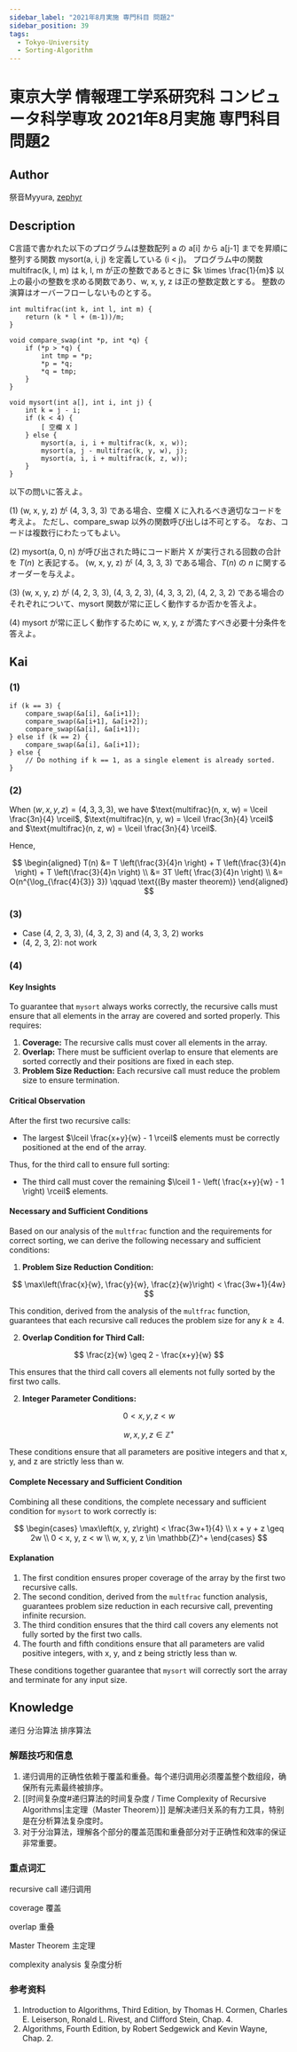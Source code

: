 ```yaml
---
sidebar_label: "2021年8月実施 専門科目 問題2"
sidebar_position: 39
tags:
  - Tokyo-University
  - Sorting-Algorithm
---
```

# 東京大学 情報理工学系研究科 コンピュータ科学専攻 2021年8月実施 専門科目 問題2

## **Author**
祭音Myyura, [zephyr](https://inshi-notes.zephyr-zdz.space/)

## **Description**
C言語で書かれた以下のプログラムは整数配列 a の a\[i\] から a\[j-1\] までを昇順に整列する関数 mysort(a, i, j) を定義している (i < j)。
プログラム中の関数 multifrac(k, l, m) は k, l, m が正の整数であるときに $k \times \frac{1}{m}$ 以上の最小の整数を求める関数であり、w, x, y, z は正の整数定数とする。
整数の演算はオーバーフローしないものとする。

```text
int multifrac(int k, int l, int m) {
    return (k * l + (m-1))/m;
}

void compare_swap(int *p, int *q) {
    if (*p > *q) {
        int tmp = *p;
        *p = *q;
        *q = tmp;
    }
}

void mysort(int a[], int i, int j) {
    int k = j - i;
    if (k < 4) {
        [ 空欄 X ]
    } else {
        mysort(a, i, i + multifrac(k, x, w));
        mysort(a, j - multifrac(k, y, w), j);
        mysort(a, i, i + multifrac(k, z, w));
    }
}
```

以下の問いに答えよ。

(1) (w, x, y, z) が (4, 3, 3, 3) である場合、空欄 X に入れるべき適切なコードを考えよ。
ただし、compare_swap 以外の関数呼び出しは不可とする。
なお、コードは複数行にわたってもよい。

(2) mysort(a, 0, n) が呼び出された時にコード断片 X が実行される回数の合計を $T(n)$ と表記する。
(w, x, y, z) が (4, 3, 3, 3) である場合、$T(n)$ の $n$ に関するオーダーを与えよ。

(3) (w, x, y, z) が (4, 2, 3, 3), (4, 3, 2, 3), (4, 3, 3, 2), (4, 2, 3, 2) である場合のそれぞれについて、mysort 関数が常に正しく動作するか否かを答えよ。

(4) mysort が常に正しく動作するために w, x, y, z が満たすべき必要十分条件を答えよ。

## **Kai**
### (1)

```text
if (k == 3) {
    compare_swap(&a[i], &a[i+1]);
    compare_swap(&a[i+1], &a[i+2]);
    compare_swap(&a[i], &a[i+1]);
} else if (k == 2) {
    compare_swap(&a[i], &a[i+1]);
} else {
    // Do nothing if k == 1, as a single element is already sorted.
}
```

### (2)
When $(w, x, y, z) = (4, 3, 3, 3)$, we have $\text{multifrac}(n, x, w) = \lceil \frac{3n}{4} \rceil$, $\text{multifrac}(n, y, w) = \lceil \frac{3n}{4} \rceil$ and $\text{multifrac}(n, z, w) = \lceil \frac{3n}{4} \rceil$.

Hence,

$$
\begin{aligned}
  T(n) &= T \left(\frac{3}{4}n \right) + T \left(\frac{3}{4}n \right) + T \left(\frac{3}{4}n \right) \\
  &= 3T \left( \frac{3}{4}n \right) \\
  &= O(n^{\log_{\frac{4}{3}} 3}) \qquad \text{(By master theorem)}
\end{aligned}
$$

### (3)

- Case (4, 2, 3, 3), (4, 3, 2, 3) and (4, 3, 3, 2) works
- (4, 2, 3, 2): not work

### (4)
#### Key Insights

To guarantee that `mysort` always works correctly, the recursive calls must ensure that all elements in the array are covered and sorted properly. This requires:

1. **Coverage:** The recursive calls must cover all elements in the array.
2. **Overlap:** There must be sufficient overlap to ensure that elements are sorted correctly and their positions are fixed in each step.
3. **Problem Size Reduction:** Each recursive call must reduce the problem size to ensure termination.

#### Critical Observation

After the first two recursive calls:

- The largest $\lceil \frac{x+y}{w} - 1 \rceil$ elements must be correctly positioned at the end of the array.

Thus, for the third call to ensure full sorting:

- The third call must cover the remaining $\lceil 1 - \left( \frac{x+y}{w} - 1 \right) \rceil$ elements.

#### Necessary and Sufficient Conditions

Based on our analysis of the `multfrac` function and the requirements for correct sorting, we can derive the following necessary and sufficient conditions:

1. **Problem Size Reduction Condition:**

$$
\max\left(\frac{x}{w}, \frac{y}{w}, \frac{z}{w}\right) < \frac{3w+1}{4w}
$$

This condition, derived from the analysis of the `multfrac` function, guarantees that each recursive call reduces the problem size for any $k \geq 4$.

2. **Overlap Condition for Third Call:**

$$
\frac{z}{w} \geq 2 - \frac{x+y}{w}
$$

This ensures that the third call covers all elements not fully sorted by the first two calls.

2. **Integer Parameter Conditions:**

$$
0 < x, y, z < w
$$

$$
w, x, y, z \in \mathbb{Z}^+
$$

These conditions ensure that all parameters are positive integers and that x, y, and z are strictly less than w.

#### Complete Necessary and Sufficient Condition

Combining all these conditions, the complete necessary and sufficient condition for `mysort` to work correctly is:

$$
\begin{cases}
\max\left(x, y, z\right) < \frac{3w+1}{4} \\
x + y + z \geq 2w \\
0 < x, y, z < w \\
w, x, y, z \in \mathbb{Z}^+
\end{cases}
$$

#### Explanation

1. The first condition ensures proper coverage of the array by the first two recursive calls.
2. The second condition, derived from the `multfrac` function analysis, guarantees problem size reduction in each recursive call, preventing infinite recursion.
3. The third condition ensures that the third call covers any elements not fully sorted by the first two calls.
4. The fourth and fifth conditions ensure that all parameters are valid positive integers, with x, y, and z being strictly less than w.

These conditions together guarantee that `mysort` will correctly sort the array and terminate for any input size.

## **Knowledge**

递归 分治算法 排序算法

### 解题技巧和信息

1. 递归调用的正确性依赖于覆盖和重叠。每个递归调用必须覆盖整个数组段，确保所有元素最终被排序。
2. [[时间复杂度#递归算法的时间复杂度 / Time Complexity of Recursive Algorithms|主定理（Master Theorem）]] 是解决递归关系的有力工具，特别是在分析算法复杂度时。
3. 对于分治算法，理解各个部分的覆盖范围和重叠部分对于正确性和效率的保证非常重要。

### 重点词汇

recursive call 递归调用

coverage 覆盖

overlap 重叠

Master Theorem 主定理

complexity analysis 复杂度分析

### 参考资料

1. Introduction to Algorithms, Third Edition, by Thomas H. Cormen, Charles E. Leiserson, Ronald L. Rivest, and Clifford Stein, Chap. 4.
2. Algorithms, Fourth Edition, by Robert Sedgewick and Kevin Wayne, Chap. 2.
